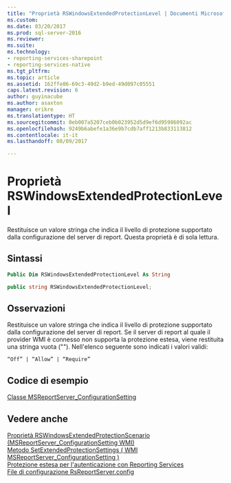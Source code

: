 ```yaml
---
title: "Proprietà RSWindowsExtendedProtectionLevel | Documenti Microsoft"
ms.custom: 
ms.date: 03/20/2017
ms.prod: sql-server-2016
ms.reviewer: 
ms.suite: 
ms.technology:
- reporting-services-sharepoint
- reporting-services-native
ms.tgt_pltfrm: 
ms.topic: article
ms.assetid: 162ffe86-69c3-49d2-b9ed-49d097c05551
caps.latest.revision: 6
author: guyinacube
ms.author: asaxton
manager: erikre
ms.translationtype: HT
ms.sourcegitcommit: 0eb007a5207ceb0b023952d5d9ef6d95986092ac
ms.openlocfilehash: 9249b6abefe1a36e9b7cdb7aff1213b833113812
ms.contentlocale: it-it
ms.lasthandoff: 08/09/2017

---
```

# <a name="rswindowsextendedprotectionlevel-property"></a>Proprietà RSWindowsExtendedProtectionLevel
  Restituisce un valore stringa che indica il livello di protezione supportato dalla configurazione del server di report. Questa proprietà è di sola lettura.  
  
## <a name="syntax"></a>Sintassi  
  
```vb  
Public Dim RSWindowsExtendedProtectionLevel As String  
```  
  
```csharp  
public string RSWindowsExtendedProtectionLevel;  
```  
  
## <a name="remarks"></a>Osservazioni  
 Restituisce un valore stringa che indica il livello di protezione supportato dalla configurazione del server di report. Se il server di report al quale il provider WMI è connesso non supporta la protezione estesa, viene restituita una stringa vuota (""). Nell'elenco seguente sono indicati i valori validi:  
  
 `“Off” | “Allow” | “Require”`  
  
## <a name="example-code"></a>Codice di esempio  
 [Classe MSReportServer_ConfigurationSetting](../../reporting-services/wmi-provider-library-reference/msreportserver-configurationsetting-class.md)  
  
## <a name="see-also"></a>Vedere anche  
 [Proprietà RSWindowsExtendedProtectionScenario &#40;MSReportServer_ConfigurationSetting WMI&#41;](../../reporting-services/wmi-provider-library-reference/rswindowsextendedprotectionscenario-property.md)   
 [Metodo SetExtendedProtectionSettings &#40; WMI MSReportServer_ConfigurationSetting &#41;](../../reporting-services/wmi-provider-library-reference/configurationsetting-method-setextendedprotectionsettings.md)   
 [Protezione estesa per l'autenticazione con Reporting Services](../../reporting-services/security/extended-protection-for-authentication-with-reporting-services.md)   
 [File di configurazione RsReportServer.config](../../reporting-services/report-server/rsreportserver-config-configuration-file.md)  
  
  
